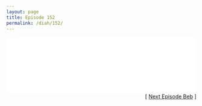 ```yaml
---
layout: page
title: Episode 152
permalink: /diah/152/
---
```


<iframe allowfullscreen="true" frameborder="0" style="width:100%;" marginheight="0" marginwidth="0" mozallowfullscreen="true" scrolling="NO" src="//gdriveplayer.us/embed2.php?link=D%252FPf9zyXkXlKpGx9I2gfZwweVjr43DUZOElRjVbgXaUCXA2qDUTdJyrACoT6MCnVwQsnwwYLi3kDp8J87g9yBaqgEVBAwXkayPcPW%252BX6vu61uL8jLeED1P0aRJ7Sqw%252Fu%252FlIOjo0%252BqDVfPKA4330QJWoLKTGt9As3Q3DDMFCcXe7r8AnamOMuSejWlh9mR7uUrZtubdeVxVNAQa5maozl7j&amp;no_adult=yes" webkitallowfullscreen="true"></iframe>

<div align="right">[ <a href="/diah/153/">Next Episode Beb</a> ]</div>

